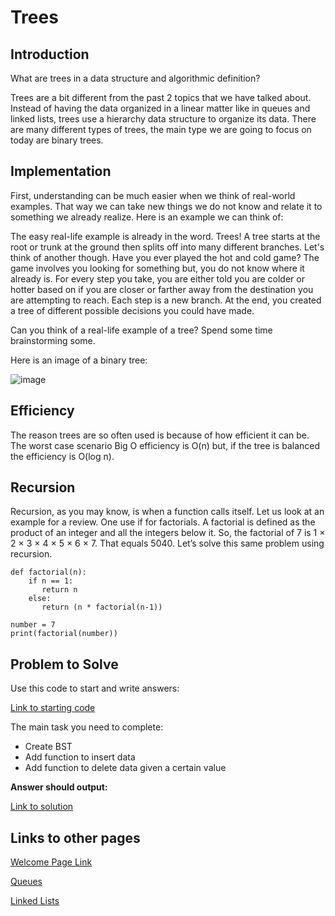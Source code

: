 # Trees
## Introduction
What are trees in a data structure and algorithmic definition?

Trees are a bit different from the past 2 topics that we have talked about. Instead of having the data organized in a linear matter like in queues and linked lists, trees use a hierarchy data structure to organize its data.  There are many different types of trees, the main type we are going to focus on today are binary trees.
## Implementation
First, understanding can be much easier when we think of real-world examples.  That way we can take new things we do not know and relate it to something we already realize.  Here is an example we can think of:

The easy real-life example is already in the word.  Trees!  A tree starts at the root or trunk at the ground then splits off into many different branches.  Let's think of another though.  Have you ever played the hot and cold game?  The game involves you looking for something but, you do not know where it already is. For every step you take, you are either told you are colder or hotter based on if you are closer or farther away from the destination you are attempting to reach.  Each step is a new branch. At the end, you created a tree of different possible decisions you could have made.  

Can you think of a real-life example of a tree?  Spend some time brainstorming some.

Here is an image of a binary tree:

![image](https://user-images.githubusercontent.com/97404870/179426223-d43e76c8-fcb6-427c-a628-56b3251da18c.png)


## Efficiency
The reason trees are so often used is because of how efficient it can be.  The worst case scenario Big O efficiency is O(n) but, if the tree is balanced the efficiency is O(log n).

## Recursion
Recursion, as you may know, is when a function calls itself. Let us look at an example for a review.  One use if for factorials.  A factorial is defined as the product of an integer and all the integers below it.  So, the factorial of 7 is 1 × 2 × 3 × 4 × 5 × 6 × 7.  That equals 5040.  Let’s solve this same problem using recursion.
```
def factorial(n):
    if n == 1:
       return n
    else:
       return (n * factorial(n-1))

number = 7
print(factorial(number))
```
## Problem to Solve

Use this code to start and write answers:

[Link to starting code](https://github.com/jakesoulier/DataStructuresProj/blob/main/trees.py)

The main task you need to complete:

* Create BST
* Add function to insert data
* Add function to delete data given a certain value

**Answer should output:**


[Link to solution](https://github.com/jakesoulier/DataStructuresProj/blob/main/trees-solution.py)

## Links to other pages

[Welcome Page Link](https://github.com/jakesoulier/DataStructuresProj/blob/main/0-welcome.md)

[Queues](https://github.com/jakesoulier/DataStructuresProj/blob/main/1-Queues.md)

[Linked Lists](https://github.com/jakesoulier/DataStructuresProj/blob/main/2-LinkedList.md)

